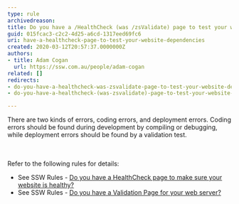 ```yaml
---
type: rule
archivedreason: 
title: Do you have a /HealthCheck (was /zsValidate) page to test your website dependencies?
guid: 015fcac3-c2c2-4d25-a6cd-1317eed69fc6
uri: have-a-healthcheck-page-to-test-your-website-dependencies
created: 2020-03-12T20:57:37.0000000Z
authors:
- title: Adam Cogan
  url: https://ssw.com.au/people/adam-cogan
related: []
redirects:
- do-you-have-a-healthcheck-was-zsvalidate-page-to-test-your-website-dependencies
- do-you-have-a-healthcheck-(was-zsvalidate)-page-to-test-your-website-dependencies

---
```



There are two kinds of errors, coding errors, and deployment errors. Coding errors should be found during development by compiling or debugging, while deployment errors should be found by a validation test.<br>
<br><excerpt class='endintro'></excerpt><br>
<p>​Refer to the following rules for details&#58;<br><ul><li>See&#160;SSW Rules - <a href="/_layouts/15/FIXUPREDIRECT.ASPX?WebId=3dfc0e07-e23a-4cbb-aac2-e778b71166a2&amp;TermSetId=07da3ddf-0924-4cd2-a6d4-a4809ae20160&amp;TermId=d5f38812-84bc-4a13-a2b6-5b818ac6ee3f">Do you have a HealthCheck page to make sure your website is healthy?</a></li><li>See&#160;SSW Rules - <a href="/_layouts/15/FIXUPREDIRECT.ASPX?WebId=3dfc0e07-e23a-4cbb-aac2-e778b71166a2&amp;TermSetId=07da3ddf-0924-4cd2-a6d4-a4809ae20160&amp;TermId=84907963-4c54-4cc7-a6fe-4c9a92cdb410">Do you have a Validation Page for your web server?​</a></li></ul></p>


